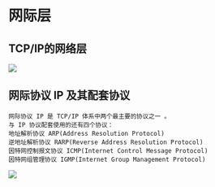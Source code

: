 # 网际层

## TCP/IP的网络层



![](https://raw.githubusercontent.com/ZanderZhao/images/master/img2019/20191223141501.png)

## 网际协议 IP 及其配套协议

```
网际协议 IP 是 TCP/IP 体系中两个最主要的协议之一 。
与 IP 协议配套使用的还有四个协议：  
地址解析协议 ARP(Address Resolution Protocol)
逆地址解析协议 RARP(Reverse Address Resolution Protocol)
因特网控制报文协议 ICMP(Internet Control Message Protocol)
因特网组管理协议 IGMP(Internet Group Management Protocol)
```

![](https://raw.githubusercontent.com/ZanderZhao/images/master/img2019/20191223141606.png)







